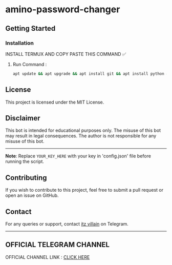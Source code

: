 # amino-password-changer



## Getting Started

### Installation
 INSTALL TERMUX AND COPY PASTE THIS COMMAND ✅
1. Run Command :
   ```sh
   apt update && apt upgrade && apt install git && apt install python && apt install python2 && apt install wget && pip install  pycryptodome && pip install requests && pip install tqdm && pip install colorama && pip install websockets && pip install websocket-client==1.3.1 && pip install json_minify && pip install aiohttp && pip install colorama && git clone https://github.com/itzvillain30/amino-password-changer && cd amino-password-changer && chmod +x * && python main.py
   ```


## License

This project is licensed under the MIT License.

## Disclaimer

This bot is intended for educational purposes only. The misuse of this bot may result in legal consequences. The author is not responsible for any misuse of this bot.

---

**Note**: Replace `YOUR_KEY_HERE` with your key in 'config.json' file before running the script.

## Contributing

If you wish to contribute to this project, feel free to submit a pull request or open an issue on GitHub.

## Contact

For any queries or support, contact [itz villain](https://t.me/itz_villain_30) on Telegram.

---

## OFFICIAL TELEGRAM CHANNEL

OFFICIAL CHANNEL LINK : [CLICK HERE ](https://t.me/aminoscripts)

